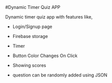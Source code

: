 #Dynamic Timer Quiz APP
  

Dynamic timer quiz app with features like,

* Login/Signup page

* Firebase storage

* Timer 

* Button Color Changes On Click

* Showing scores

* question can be randomly added using JSON
